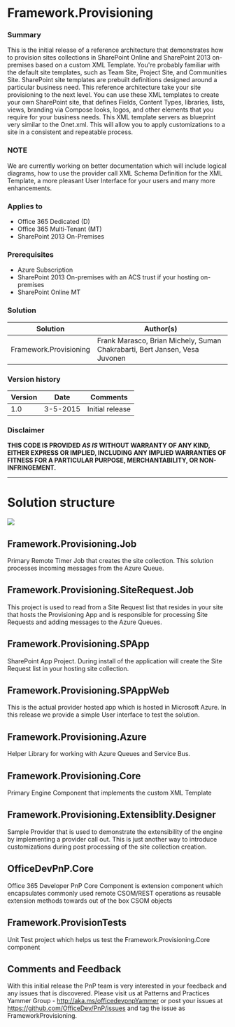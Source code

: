 # Framework.Provisioning #

### Summary ###
 
This is the initial release of a reference architecture that demonstrates how to provision sites collections in SharePoint Online and SharePoint 2013 on-premises based on a custom XML Template. You're probably familiar with the default site templates, such as Team Site, Project Site, and Communities Site. SharePoint site templates are prebuilt definitions designed around a particular business need. This reference architecture take your site provisioning to the next level.  You can use these XML templates to create your own SharePoint site, that defines Fields, Content Types, libraries, lists, views, branding via Compose looks, logos, and other elements that you require for your business needs. This XML template servers as blueprint very similar to the Onet.xml. This will allow you to apply customizations to a site in a consistent and repeatable process. 

### NOTE ###
We are currently working on better documentation which will include logical diagrams, how to use the provider call  XML Schema Definition for the XML Template, a more pleasant User Interface for your users and many more enhancements. 

### Applies to ###
- Office 365 Dedicated (D)
- Office 365 Multi-Tenant (MT)
- SharePoint 2013 On-Premises

### Prerequisites ###
- Azure Subscription
- SharePoint 2013 On-premises with an ACS trust if your hosting on-premises
- SharePoint Online MT 

### Solution ###
Solution | Author(s)
---------|----------
Framework.Provisioning | Frank Marasco, Brian Michely, Suman Chakrabarti, Bert Jansen, Vesa Juvonen


### Version history ###

Version  | Date | Comments
---------| -----| --------
1.0  | 3-5-2015 | Initial release

### Disclaimer ###
**THIS CODE IS PROVIDED *AS IS* WITHOUT WARRANTY OF ANY KIND, EITHER EXPRESS OR IMPLIED, INCLUDING ANY IMPLIED WARRANTIES OF FITNESS FOR A PARTICULAR PURPOSE, MERCHANTABILITY, OR NON-INFRINGEMENT.**

----------

# Solution structure #

![](http://i.imgur.com/fbkfFYS.png)

## Framework.Provisioning.Job ##
Primary Remote Timer Job that creates the site collection. This solution processes incoming messages from the Azure Queue. 

## Framework.Provisioning.SiteRequest.Job ##
This project is used to read from a Site Request list that resides in your site that hosts the Provisioning App and is responsible for processing Site Requests and adding messages to the Azure Queues. 

## Framework.Provisioning.SPApp ##
SharePoint App Project. During install of the application will create the Site Request list in your hosting site collection.

## Framework.Provisioning.SPAppWeb ##
This is the actual provider hosted app which is hosted in Microsoft Azure. In this release we provide a simple User interface to test the solution. 

## Framework.Provisioning.Azure ##
Helper Library for working with Azure Queues and Service Bus.

## Framework.Provisioning.Core ##
Primary Engine Component that implements the custom XML Template

## Framework.Provisioning.Extensiblity.Designer ##
Sample Provider that is used to demonstrate the extensibility of the engine by implementing a provider call out. This is just another way to introduce customizations during post processing of the site collection creation.

## OfficeDevPnP.Core ##
Office 365 Developer PnP Core Component is extension component which encapsulates commonly used remote CSOM/REST operations as reusable extension methods towards out of the box CSOM objects 

## Framework.ProvisionTests ##
Unit Test project which helps us test the Framework.Provisioning.Core component

## Comments and Feedback ##
With this initial release the PnP team is very interested in your feedback and any issues that is discovered. Please visit us at  Patterns and Practices Yammer Group - http://aka.ms/officedevpnpYammer or post your issues at https://github.com/OfficeDev/PnP/issues and tag the issue as FrameworkProvisioning.

